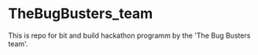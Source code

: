 # TheBugBusters_team
This is repo for bit and build hackathon programm by the 'The Bug Busters team'.
